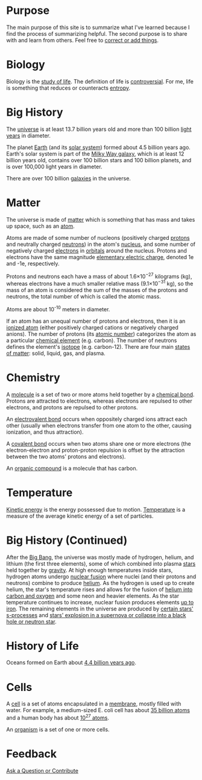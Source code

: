 # Purpose

The main purpose of this site is to summarize what I've learned because I find the process of summarizing helpful. The
second purpose is to share with and learn from others. Feel free to [correct or add things][issues].

# Biology

Biology is the [study of life][biology history]. The definition of life is [controversial][definition of life]. For me, 
life is something that reduces or counteracts [entropy][].

# Big History

The [universe][] is at least 13.7 billion years old and more than 100 billion [light years][] in diameter.

The planet [Earth][] (and its [solar system][]) formed about 4.5 billion years ago. Earth's solar system is part 
of the [Milky Way galaxy][], which is at least 12 billion years old, contains over 100 billion stars and 100 billion 
planets, and is over 100,000 light years in diameter.

There are over 100 billion [galaxies][] in the universe.

# Matter

The universe is made of [matter][] which is something that has mass and takes up space, such as an [atom][].

Atoms are made of some number of nucleons (positively charged [protons][] and neutrally charged [neutrons][]) in the 
atom's [nucleus][], and some number of negatively charged [electrons][] in [orbitals][] around the nucleus. Protons and 
electrons have the same magnitude [elementary electric charge][], denoted 1e and -1e, respectively.

Protons and neutrons each have a mass of about 1.6×10<sup>−27</sup> kilograms (kg), whereas electrons have 
a much smaller relative mass (9.1×10<sup>−31</sup> kg), so the mass of an atom is considered the sum of the masses of 
the protons and neutrons, the total number of which is called the atomic mass.

Atoms are about 10<sup>-10</sup> meters in diameter.

If an atom has an unequal number of protons and electrons, then it is an [ionized atom][ion] (either positively charged 
cations or negatively charged anions). The number of protons (its [atomic number][]) categorizes the atom as a 
particular [chemical element][] (e.g. carbon). The number of neutrons defines the element's [isotope][] (e.g. 
carbon-12). There are four main [states of matter][]: solid, liquid, gas, and plasma.

# Chemistry

A [molecule][] is a set of two or more atoms held together by a [chemical bond][]. Protons are attracted to electrons, 
whereas electrons are repulsed to other electrons, and protons are repulsed to other protons.

An [electrovalent bond][] occurs when oppositely charged ions attract each other (usually when electrons transfer from 
one atom to the other, causing ionization, and thus attraction).

A [covalent bond][] occurs when two atoms share one or more electrons (the electron-electron and proton-proton repulsion 
is offset by the attraction between the two atoms' protons and electrons).

An [organic compound][] is a molecule that has carbon.

# Temperature

[Kinetic energy][] is the energy possessed due to motion. [Temperature][] is a measure of the average kinetic energy of 
a set of particles.

# Big History (Continued)

After the [Big Bang][], the universe was mostly made of hydrogen, helium, and lithium (the first three elements), some 
of which combined into plasma [stars][] held together by [gravity][]. At high enough temperatures inside stars, hydrogen 
atoms undergo [nuclear fusion][] where nuclei (and their protons and neutrons) combine to produce [helium][stellar 
nucleosynthesis]. As the hydrogen is used up to create helium, the star's temperature rises and allows for the fusion 
of [helium into carbon and oxygen][triple alpha process] and some neon and heavier elements. As the star temperature 
continues to increase, nuclear fusion produces elements [up to iron][heavy elements]. The remaining 
elements in the universe are produced by [certain stars' s-processes][s process] and [stars' explosion in a supernova or 
collapse into a black hole or neutron star][r process].

# History of Life

Oceans formed on Earth about [4.4 billion years ago][history of oceans].

# Cells

A [cell][] is a set of atoms encapsulated in a [membrane][], mostly filled with water. For example, a medium-sized E. 
coli cell has about [35 billion atoms][atoms in e coli] and a human body has about [10<sup>27</sup> atoms][atoms in 
human body].

An [organism][] is a set of one or more cells.

# Feedback

[Ask a Question or Contribute][issues]

<style>
.page-header {
    padding: 1rem;
}
</style>
<script>
document.title = "Biology";
var elements = document.getElementsByClassName("project-name");
if (elements.length) {
  elements[0].innerHTML = "Biology";
}
elements = document.getElementsByClassName("project-tagline");
if (elements.length) {
  elements[0].innerHTML = "";
}
</script>

[issues]: https://github.com/freeradical13/freeradical13.github.io/issues
[biology history]: https://en.wikipedia.org/wiki/Biology#History
[definition of life]: https://en.wikipedia.org/wiki/Life
[entropy]: https://en.wikipedia.org/wiki/Introduction_to_entropy
[universe]: https://en.wikipedia.org/wiki/Universe
[light years]: https://en.wikipedia.org/wiki/Light-year
[earth]: https://en.wikipedia.org/wiki/Earth
[solar system]: https://en.wikipedia.org/wiki/Solar_System
[milky way galaxy]: https://en.wikipedia.org/wiki/Milky_Way
[galaxies]: https://en.wikipedia.org/wiki/Galaxy
[matter]: https://en.wikipedia.org/wiki/Matter
[atom]: https://en.wikipedia.org/wiki/Atoms
[protons]: https://en.wikipedia.org/wiki/Proton
[neutrons]: https://en.wikipedia.org/wiki/Neutron
[nucleus]: https://en.wikipedia.org/wiki/Atomic_nucleus
[electrons]: https://en.wikipedia.org/wiki/Electron
[orbitals]: https://en.wikipedia.org/wiki/Atomic_orbital
[elementary electric charge]: https://en.wikipedia.org/wiki/Elementary_charge
[atomic number]: https://en.wikipedia.org/wiki/Atomic_number
[chemical element]: https://en.wikipedia.org/wiki/Chemical_element
[isotope]: https://en.wikipedia.org/wiki/Isotope
[ion]: https://en.wikipedia.org/wiki/Ion
[states of matter]: https://en.wikipedia.org/wiki/State_of_matter
[molecule]: https://en.wikipedia.org/wiki/Molecule
[chemical bond]: https://en.wikipedia.org/wiki/Chemical_bond
[electrovalent bond]: https://en.wikipedia.org/wiki/Ionic_bonding
[covalent bond]: https://en.wikipedia.org/wiki/Covalent_bond
[organic compound]: https://en.wikipedia.org/wiki/Organic_compound
[kinetic energy]: https://en.wikipedia.org/wiki/Kinetic_energy
[temperature]: https://en.wikipedia.org/wiki/Temperature
[big bang]: https://en.wikipedia.org/wiki/Big_Bang
[stars]: https://en.wikipedia.org/wiki/Star
[gravity]: https://en.wikipedia.org/wiki/Gravity
[nuclear fusion]: https://en.wikipedia.org/wiki/Thermonuclear_fusion
[stellar nucleosynthesis]: https://en.wikipedia.org/wiki/Stellar_nucleosynthesis
[triple alpha process]: https://en.wikipedia.org/wiki/Triple-alpha_process
[heavy elements]: https://en.wikipedia.org/wiki/Triple-alpha_process#Nucleosynthesis_of_heavy_elements
[s process]: https://en.wikipedia.org/wiki/S-process
[r process]: https://en.wikipedia.org/wiki/R-process
[history of oceans]: https://en.wikipedia.org/wiki/Origin_of_water_on_Earth#Water_in_the_development_of_Earth
[cell]: https://en.wikipedia.org/wiki/Cell_(biology)
[membrane]: https://en.wikipedia.org/wiki/Cell_membrane
[atoms in e coli]: http://book.bionumbers.org/what-is-the-elemental-composition-of-a-cell/
[atoms in human body]: http://book.bionumbers.org/what-is-the-elemental-composition-of-a-cell/
[organism]: https://en.wikipedia.org/wiki/Organism
